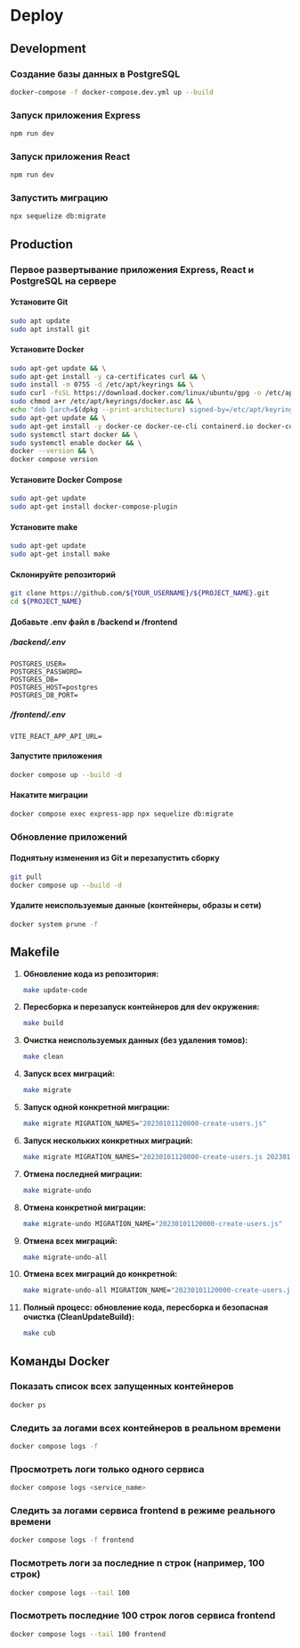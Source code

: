 # Deploy

## Development

### Создание базы данных в PostgreSQL
```bash
docker-compose -f docker-compose.dev.yml up --build
```

### Запуск приложения Express
```bash
npm run dev
```

### Запуск приложения React
```bash
npm run dev
```

### Запустить миграцию
```bash
npx sequelize db:migrate
```

## Production

### Первое развертывание приложения Express, React и PostgreSQL на сервере

#### Установите Git
```bash
sudo apt update
sudo apt install git
```

#### Установите Docker
```bash
sudo apt-get update && \
sudo apt-get install -y ca-certificates curl && \
sudo install -m 0755 -d /etc/apt/keyrings && \
sudo curl -fsSL https://download.docker.com/linux/ubuntu/gpg -o /etc/apt/keyrings/docker.asc && \
sudo chmod a+r /etc/apt/keyrings/docker.asc && \
echo "deb [arch=$(dpkg --print-architecture) signed-by=/etc/apt/keyrings/docker.asc] https://download.docker.com/linux/ubuntu $(. /etc/os-release && echo \"$VERSION_CODENAME\") stable" | sudo tee /etc/apt/sources.list.d/docker.list > /dev/null && \
sudo apt-get update && \
sudo apt-get install -y docker-ce docker-ce-cli containerd.io docker-compose-plugin && \
sudo systemctl start docker && \
sudo systemctl enable docker && \
docker --version && \
docker compose version

```

#### Установите Docker Compose
```bash
sudo apt-get update
sudo apt-get install docker-compose-plugin
```

#### Установите make
```bash
sudo apt-get update
sudo apt-get install make
```

#### Склонируйте репозиторий
```bash
git clone https://github.com/${YOUR_USERNAME}/${PROJECT_NAME}.git
cd ${PROJECT_NAME}
```

#### Добавьте .env файл в /backend и /frontend
##### /backend/.env
```env
POSTGRES_USER=
POSTGRES_PASSWORD=
POSTGRES_DB=
POSTGRES_HOST=postgres
POSTGRES_DB_PORT=
```
##### /frontend/.env
```env
VITE_REACT_APP_API_URL=
```

#### Запустите приложения
```bash
docker compose up --build -d
```

#### Накатите миграции
```bash
docker compose exec express-app npx sequelize db:migrate
```

### Обновление приложений
#### Поднятьну изменения из Git и перезапустить сборку
```bash
git pull
docker compose up --build -d
```

#### Удалите неиспользуемые данные (контейнеры, образы и сети)
```bash
docker system prune -f
```

## Makefile
1. **Обновление кода из репозитория:**
    ```bash
    make update-code
    ```

2. **Пересборка и перезапуск контейнеров для dev окружения:**
    ```bash
    make build
    ```

3. **Очистка неиспользуемых данных (без удаления томов):**
    ```bash
    make clean
    ```

4. **Запуск всех миграций:**
    ```bash
    make migrate
    ```

5. **Запуск одной конкретной миграции:**
    ```bash
    make migrate MIGRATION_NAMES="20230101120000-create-users.js"
    ```

6. **Запуск нескольких конкретных миграций:**
    ```bash
    make migrate MIGRATION_NAMES="20230101120000-create-users.js 20230102120000-add-posts.js"
    ```

7. **Отмена последней миграции:**
    ```bash
    make migrate-undo
    ```

8. **Отмена конкретной миграции:**
    ```bash
    make migrate-undo MIGRATION_NAME="20230101120000-create-users.js"
    ```

9. **Отмена всех миграций:**
    ```bash
    make migrate-undo-all
    ```

10. **Отмена всех миграций до конкретной:**
    ```bash
    make migrate-undo-all MIGRATION_NAME="20230101120000-create-users.js"
    ```

11. **Полный процесс: обновление кода, пересборка и безопасная очистка (CleanUpdateBuild):**
    ```bash
    make cub
    ```

## Команды Docker
### Показать список всех запущенных контейнеров
```bash
docker ps
```
### Следить за логами всех контейнеров в реальном времени
```bash
docker compose logs -f
```

### Просмотреть логи только одного сервиса
```bash
docker compose logs <service_name>
```

### Следить за логами сервиса frontend в режиме реального времени
```bash
docker compose logs -f frontend
```

### Посмотреть логи за последние n строк (например, 100 строк)
```bash
docker compose logs --tail 100
```

### Посмотреть последние 100 строк логов сервиса frontend
```bash
docker compose logs --tail 100 frontend
```